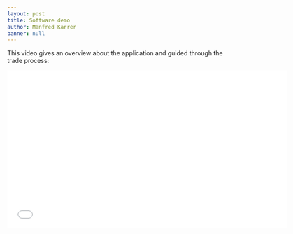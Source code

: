 ```yaml
---
layout: post
title: Software demo
author: Manfred Karrer
banner: null
---
```

This video gives an overview about the application and guided through the trade process:

<iframe src="//player.vimeo.com/video/113557042" width="640" height="360" frameborder="0" webkitallowfullscreen mozallowfullscreen allowfullscreen></iframe>

